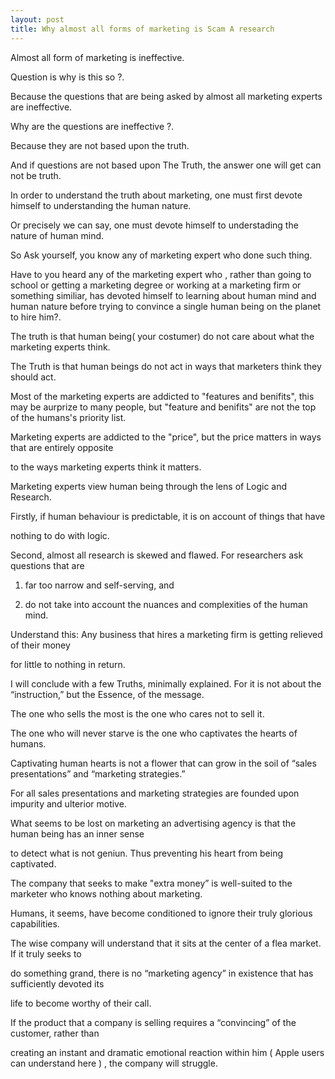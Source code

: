 ```yaml
---
layout: post
title: Why almost all forms of marketing is Scam A research
---
```


Almost all form of marketing is ineffective. 
 
Question is why is this so ?.
 
Because the questions that are being asked by almost all marketing experts are ineffective.
 
Why are the questions are ineffective ?.
 
Because they are not based upon the truth.
 
And if questions are not based upon The Truth, the answer one will get can not be truth. 
 
In order to understand the truth about marketing, one must first devote himself to understanding the human nature. 

Or precisely we can say, one must devote himself to understading the nature of human mind. 

So Ask yourself, you know any of marketing expert who done such thing. 

Have to you heard any of the marketing expert who , rather than going to school or getting a marketing degree or working at a marketing firm or something similiar, has devoted himself to learning about human mind and human nature before trying to convince a single human being on the planet to hire him?.

The truth is that human being( your costumer) do not care about what the marketing experts think. 

The Truth is that human beings do not act in ways that marketers think they should act.

Most of the marketing experts are addicted to "features and benifits", this may be aurprize to many people,
but "feature and benifits" are not the top of the humans's priority list. 

Marketing experts are addicted to the "price", but the price matters in ways that are entirely opposite

to the ways marketing experts think it matters. 

Marketing experts view human being through the lens of Logic and Research. 

Firstly, if human behaviour is predictable, it is on account of things that have 

nothing to do with logic. 

Second, almost all research is skewed and flawed. For researchers ask questions that are 

1) far too narrow and self-serving, and 

2) do not take into account the nuances and complexities of the human mind.

Understand this: Any business that hires a marketing firm is getting relieved of their money 

for little to nothing in return.

I will conclude with a few Truths, minimally explained. For it is not about the “instruction,” but the Essence, of the message.

The one who sells the most is the one who cares not to sell it. 

The one who will never starve is the one who captivates the hearts of humans.

Captivating human hearts is not a flower that can grow in the soil of “sales presentations” and “marketing strategies.”

For all sales presentations and marketing strategies are founded upon impurity and ulterior motive.

What seems to be lost on marketing an advertising agency is that the human being has an inner sense 

to detect what is not geniun. Thus preventing his heart from being captivated.

The company that seeks to make "extra money” is well-suited to the marketer who knows nothing about marketing. 

Humans, it seems, have become conditioned to ignore their truly glorious capabilities.

The wise company will understand that it sits at the center of a flea market. If it truly seeks to

do something grand, there is no “marketing agency” in existence that has sufficiently devoted its 

life to become worthy of their call.

If the product that a company is selling requires a “convincing” of the customer, rather than 

creating an instant and dramatic emotional reaction within him ( Apple  users can understand here ) , the company will struggle.










 
 
 
 

 
 
 
 
 
 
